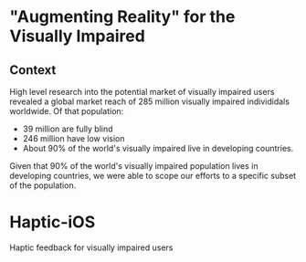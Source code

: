 # "Augmenting Reality" for the Visually Impaired

## Context
High level research into the potential market of visually impaired users revealed a global market reach of 285 million visually impaired individidals worldwide. Of that population: 
- 39 million are fully blind
- 246 million have low vision
- About 90% of the world's visually impaired live in developing countries.

Given that 90% of the world's visually impaired population lives in developing countries, we were able to scope our efforts to a specific subset of the population.

# Haptic-iOS
Haptic feedback for visually impaired users
